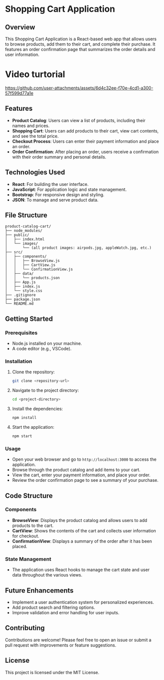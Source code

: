 # Shopping Cart Application

## Overview

This Shopping Cart Application is a React-based web app that allows users to browse products, add them to their cart, and complete their purchase. It features an order confirmation page that summarizes the order details and user information.

# Video turtorial 


https://github.com/user-attachments/assets/6d4c32ee-f70e-4cd1-a300-57f599d77a1e


## Features

- **Product Catalog**: Users can view a list of products, including their names and prices.
- **Shopping Cart**: Users can add products to their cart, view cart contents, and see the total price.
- **Checkout Process**: Users can enter their payment information and place an order.
- **Order Confirmation**: After placing an order, users receive a confirmation with their order summary and personal details.

## Technologies Used

- **React**: For building the user interface.
- **JavaScript**: For application logic and state management.
- **Bootstrap**: For responsive design and styling.
- **JSON**: To manage and serve product data.

## File Structure

```
product-catalog-cart/
├── node_modules/
├── public/
│   ├── index.html
│   └── images/
│       └── (all product images: airpods.jpg, appleWatch.jpg, etc.)
├── src/
│   ├── components/
│   │   ├── BrowseView.js
│   │   ├── CartView.js
│   │   └── ConfirmationView.js
│   ├── data/
│   │   └── products.json
│   ├── App.js
│   ├── index.js
│   └── style.css
├── .gitignore
├── package.json
└── README.md
```

## Getting Started

### Prerequisites

- Node.js installed on your machine.
- A code editor (e.g., VSCode).

### Installation

1. Clone the repository:
   ```bash
   git clone <repository-url>
   ```

2. Navigate to the project directory:
   ```bash
   cd <project-directory>
   ```

3. Install the dependencies:
   ```bash
   npm install
   ```

4. Start the application:
   ```bash
   npm start
   ```

### Usage

- Open your web browser and go to `http://localhost:3000` to access the application.
- Browse through the product catalog and add items to your cart.
- View the cart, enter your payment information, and place your order.
- Review the order confirmation page to see a summary of your purchase.

## Code Structure

### Components

- **BrowseView**: Displays the product catalog and allows users to add products to the cart.
- **CartView**: Shows the contents of the cart and collects user information for checkout.
- **ConfirmationView**: Displays a summary of the order after it has been placed.

### State Management

- The application uses React hooks to manage the cart state and user data throughout the various views.

## Future Enhancements

- Implement a user authentication system for personalized experiences.
- Add product search and filtering options.
- Improve validation and error handling for user inputs.

## Contributing

Contributions are welcome! Please feel free to open an issue or submit a pull request with improvements or feature suggestions.

## License

This project is licensed under the MIT License.
